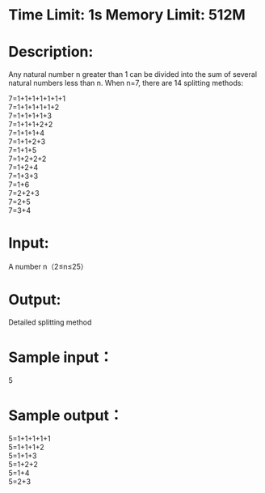 # Time Limit: 1s Memory Limit: 512M

# Description:

Any natural number n greater than 1 can be divided into the sum of several natural numbers less than n. When n=7, there are 14 splitting methods:

7=1+1+1+1+1+1+1<br>
7=1+1+1+1+1+2<br>
7=1+1+1+1+3<br>
7=1+1+1+2+2<br>
7=1+1+1+4<br>
7=1+1+2+3<br>
7=1+1+5<br>
7=1+2+2+2<br>
7=1+2+4<br>
7=1+3+3<br>
7=1+6<br>
7=2+2+3<br>
7=2+5<br>
7=3+4<br>
 

# Input:

A number n（2≤n≤25）

 

# Output:

Detailed splitting method

 

# Sample input：

5
# Sample output：

5=1+1+1+1+1<br>
5=1+1+1+2<br>
5=1+1+3<br>
5=1+2+2<br>
5=1+4<br>
5=2+3<br>
